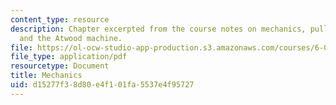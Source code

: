 ```yaml
---
content_type: resource
description: Chapter excerpted from the course notes on mechanics, pulley acceleration,
  and the Atwood machine.
file: https://ol-ocw-studio-app-production.s3.amazonaws.com/courses/6-055j-the-art-of-approximation-in-science-and-engineering-spring-2008/d15277f38d80e4f101fa5537e4f95727_apr25b.pdf
file_type: application/pdf
resourcetype: Document
title: Mechanics
uid: d15277f3-8d80-e4f1-01fa-5537e4f95727
---
```

